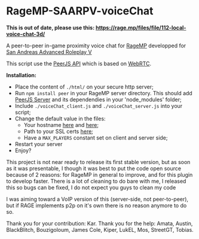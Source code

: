 # RageMP-SAARPV-voiceChat
**This is out of date, please use this: https://rage.mp/files/file/112-local-voice-chat-3d/**

A peer-to-peer in-game proximity voice chat for [RageMP](https://rage.mp/) developped for [San Andreas Advanced Roleplay V](https://v.sa-arp.net/)

This script use the [PeerJS API](https://github.com/peers/peerjs) which is based on [WebRTC](https://webrtc.org/).

**Installation:**
 - Place the content of `./html/` on your secure http server;
 - Run `npm install peer` in your RageMP server directory. This should add [PeerJS Server](https://github.com/peers/peerjs-server) and its dependendies in your 'node_modules' folder;
 - Include `./voiceChat_client.js` and `./voiceChat_server.js` into your script;
 - Change the default value in the files:
    - Your hostname [here](https://github.com/rt-2/RageMP-SAARPV-voiceChat/blob/master/voiceChat_client.js#L14) and [here](https://github.com/rt-2/RageMP-SAARPV-voiceChat/blob/master/html/iframe.html#L42);
    - Path to your SSL certs [here](https://github.com/rt-2/RageMP-SAARPV-voiceChat/blob/master/voiceChat_server.js#L54);
    - Have a `MAX_PLAYERS` constant set on client and server side;
 - Restart your server
 - Enjoy?

This project is not near ready to release its first stable version, but as soon as it was presentable, I though it was best to put the code open source because of 2 reasons: for RageMP in general to improve, and for this plugin to develop faster.
There is a lot of cleaning to do bare with me, I released this so bugs can be fixed, I do not expect you guys to clean my code

I was aiming toward a VoIP version of this (server-side, not peer-to-peer), but if RAGE implements p2p on it's own there is no reason anymore to do so.

Thank you for your contribution:
                Kar.
Thank you for the help:
                Amata, Austin, BlackBlitch, Bouzigoloum, James Cole, Kiper, LukEL, Mos, StreetGT, Tobias.
